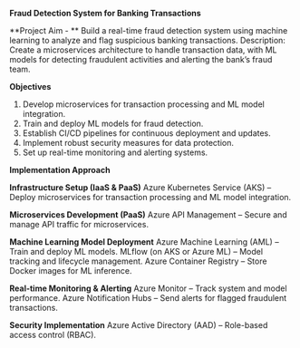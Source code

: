 **Fraud Detection System for Banking Transactions**

**Project Aim - ** Build a real-time fraud detection system using machine learning to analyze and flag suspicious banking transactions.
Description: Create a microservices architecture to handle transaction data, with ML models for detecting fraudulent activities and alerting the bank’s fraud team.

**Objectives**
1. Develop microservices for transaction processing and ML model integration.
2. Train and deploy ML models for fraud detection.
3. Establish CI/CD pipelines for continuous deployment and updates.
4. Implement robust security measures for data protection.
5. Set up real-time monitoring and alerting systems.

**Implementation Approach**

**Infrastructure Setup (IaaS & PaaS)**
Azure Kubernetes Service (AKS) – Deploy microservices for transaction processing and ML model integration.
 
**Microservices Development (PaaS)**
Azure API Management – Secure and manage API traffic for microservices.
 
**Machine Learning Model Deployment**
Azure Machine Learning (AML) – Train and deploy ML models.
MLflow (on AKS or Azure ML) – Model tracking and lifecycle management.
Azure Container Registry – Store Docker images for ML inference.
 
**Real-time Monitoring & Alerting**
Azure Monitor – Track system and model performance.
Azure Notification Hubs – Send alerts for flagged fraudulent transactions.
 
**Security Implementation**
Azure Active Directory (AAD) – Role-based access control (RBAC).
